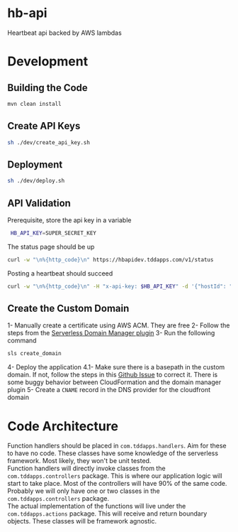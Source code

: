 # hb-api  

Heartbeat api backed by AWS lambdas

# Development  

## Building the Code  

```bash
mvn clean install
```

## Create API Keys  

```bash
sh ./dev/create_api_key.sh
```

## Deployment  

```bash
sh ./dev/deploy.sh
```

## API Validation  

Prerequisite, store the api key in a variable

```bash
 HB_API_KEY=SUPER_SECRET_KEY
```

The status page should be up

```bash
curl -w "\n%{http_code}\n" https://hbapidev.tddapps.com/v1/status
```

Posting a heartbeat should succeed

```bash
curl -w "\n%{http_code}\n" -H "x-api-key: $HB_API_KEY" -d '{"hostId": "testHost1"}' -X POST https://hbapidev.tddapps.com/v1/hearbeat
```

## Create the Custom Domain
  
1- Manually create a certificate using AWS ACM. They are free
2- Follow the steps from the [Serverless Domain Manager plugin](https://github.com/amplify-education/serverless-domain-manager)
3- Run the following command

```bash
sls create_domain
```

4- Deploy the application
4.1- Make sure there is a basepath in the custom domain. If not, follow the steps in this [Github Issue](https://github.com/amplify-education/serverless-domain-manager/issues/57) to correct it. There is some buggy behavior between CloudFormation and the domain manager plugin
5- Create a `CNAME` record in the DNS provider for the cloudfront domain

# Code Architecture

Function handlers should be placed in `com.tddapps.handlers`. Aim for these to have no code. These classes have some knowledge of the serverless framework. Most likely, they won't be unit tested.  
Function handlers will directly invoke classes from the `com.tddapps.controllers` package. This is where our application logic will start to take place. Most of the controllers will have 90% of the same code. Probably we will only have one or two classes in the `com.tddapps.controllers` package.  
The actual implementation of the functions will live under the `com.tddapps.actions` package. This will receive and return boundary objects. These classes will be framework agnostic.      
